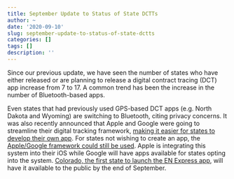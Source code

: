 ```yaml
---
title: September Update to Status of State DCTTs
author: ~
date: '2020-09-10'
slug: september-update-to-status-of-state-dctts
categories: []
tags: []
description: ''
---
```


Since our previous update, we have seen the number of states who have either released or are planning to release a digital contract tracing (DCT) app increase from 7 to 17.  A common trend has been the increase in the number of Bluetooth-based apps.  

Even states that had previously used GPS-based DCT apps (e.g. North Dakota and Wyoming) are switching to Bluetooth, citing privacy concerns.  It was also recently announced that Apple and Google were going to streamline their digital tracking framework, [making it easier for states to develop their own app](https://www.nytimes.com/2020/09/01/technology/apple-google-virus-alert-technology.html).  For states not wishing to create an app, the [Apple/Google framework could still be used](https://www.wired.com/story/google-apple-change-tactics-contact-tracing-tech/).  Apple is integrating this system into their iOS while Google will have apps available for states opting into the system.  [Colorado, the first state to launch the EN Express app](https://gazette.com/health/colorado-could-be-first-in-us-to-launch-coronavirus-contact-tracing-app-with-apple-google/article_61c537de-f2c0-11ea-938e-eff56cac73fa.html), will have it available to the public by the end of September.
